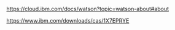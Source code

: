 https://cloud.ibm.com/docs/watson?topic=watson-about#about

https://www.ibm.com/downloads/cas/1X7EPRYE
